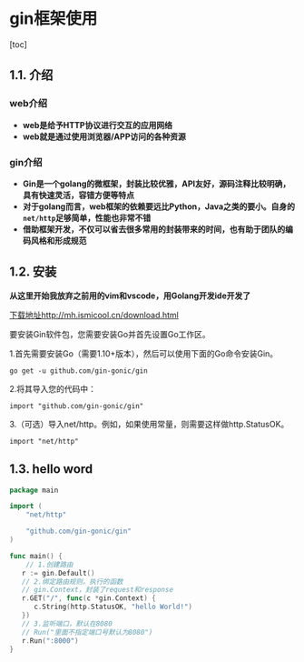 # gin框架使用

[toc]

## 1.1. 介绍

### web介绍

+ **web是给予HTTP协议进行交互的应用网络**
+ **web就是通过使用浏览器/APP访问的各种资源**



### gin介绍

- **Gin是一个golang的微框架，封装比较优雅，API友好，源码注释比较明确，具有快速灵活，容错方便等特点**
- **对于golang而言，web框架的依赖要远比Python，Java之类的要小。自身的`net/http`足够简单，性能也非常不错**
- **借助框架开发，不仅可以省去很多常用的封装带来的时间，也有助于团队的编码风格和形成规范**

## 1.2. 安装

**从这里开始我放弃之前用的vim和vscode，用Golang开发ide开发了**

[下载地址http://mh.ismicool.cn/download.html](http://mh.ismicool.cn/download.html)



要安装Gin软件包，您需要安装Go并首先设置Go工作区。

1.首先需要安装Go（需要1.10+版本），然后可以使用下面的Go命令安装Gin。

```
go get -u github.com/gin-gonic/gin
```

2.将其导入您的代码中：

```
import "github.com/gin-gonic/gin"
```

3.（可选）导入net/http。例如，如果使用常量，则需要这样做http.StatusOK。

```
import "net/http"
```



## 1.3. hello word

```go
package main

import (
    "net/http"

    "github.com/gin-gonic/gin"
)

func main() {
    // 1.创建路由
   r := gin.Default()
   // 2.绑定路由规则，执行的函数
   // gin.Context，封装了request和response
   r.GET("/", func(c *gin.Context) {
      c.String(http.StatusOK, "hello World!")
   })
   // 3.监听端口，默认在8080
   // Run("里面不指定端口号默认为8080") 
   r.Run(":8000")
}
```